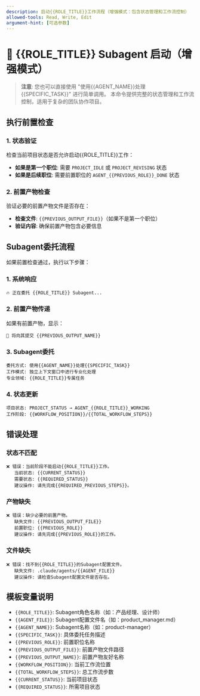 ```yaml
---
description: 启动{{ROLE_TITLE}}工作流程（增强模式：包含状态管理和工作流控制）
allowed-tools: Read, Write, Edit
argument-hint: [可选参数]
---
```


# 🎯 {{ROLE_TITLE}} Subagent 启动（增强模式）

> **注意**: 您也可以直接使用 "使用{{AGENT_NAME}}处理{{SPECIFIC_TASK}}" 进行简单调用。
> 本命令提供完整的状态管理和工作流控制，适用于复杂的团队协作项目。

## 执行前置检查

### 1. 状态验证
检查当前项目状态是否允许启动{{ROLE_TITLE}}工作：
- **如果是第一个职位**: 需要 `PROJECT_IDLE` 或 `PROJECT_REVISING` 状态
- **如果是后续职位**: 需要前置职位的 `AGENT_{{PREVIOUS_ROLE}}_DONE` 状态

### 2. 前置产物检查
验证必要的前置产物文件是否存在：
- **检查文件**: `{{PREVIOUS_OUTPUT_FILE}}`（如果不是第一个职位）
- **验证内容**: 确保前置产物包含必要信息

## Subagent委托流程

如果前置检查通过，执行以下步骤：

### 1. 系统响应
```
🔥 正在委托 {{ROLE_TITLE}} Subagent...
```

### 2. 前置产物传递
如果有前置产物，显示：
```
📂 将向其提交 {{PREVIOUS_OUTPUT_NAME}}
```

### 3. Subagent委托
```
委托方式: 使用{{AGENT_NAME}}处理{{SPECIFIC_TASK}}
工作模式: 独立上下文窗口中进行专业化处理
专业领域: {{ROLE_TITLE}}专属任务
```

### 4. 状态更新
```
项目状态: PROJECT_STATUS → AGENT_{{ROLE_TITLE}}_WORKING
工作阶段: {{WORKFLOW_POSITION}}/{{TOTAL_WORKFLOW_STEPS}}
```

## 错误处理

### 状态不匹配
```
❌ 错误：当前阶段不能启动{{ROLE_TITLE}}工作。
   当前状态: {{CURRENT_STATUS}}
   需要状态: {{REQUIRED_STATUS}}
   建议操作: 请先完成{{REQUIRED_PREVIOUS_STEPS}}。
```

### 产物缺失
```
❌ 错误：缺少必要的前置产物。
   缺失文件: {{PREVIOUS_OUTPUT_FILE}}
   前置职位: {{PREVIOUS_ROLE}}
   建议操作: 请先完成{{PREVIOUS_ROLE}}的工作。
```

### 文件缺失
```
❌ 错误：找不到{{ROLE_TITLE}}的Subagent配置文件。
   缺失文件: .claude/agents/{{AGENT_FILE}}
   建议操作: 请检查Subagent配置文件是否存在。
```

## 模板变量说明

- `{{ROLE_TITLE}}`: Subagent角色名称（如：产品经理、设计师）
- `{{AGENT_FILE}}`: Subagent配置文件名（如：product_manager.md）
- `{{AGENT_NAME}}`: Subagent名称（如：product-manager）
- `{{SPECIFIC_TASK}}`: 具体委托任务描述
- `{{PREVIOUS_ROLE}}`: 前置职位名称
- `{{PREVIOUS_OUTPUT_FILE}}`: 前置产物文件路径
- `{{PREVIOUS_OUTPUT_NAME}}`: 前置产物友好名称
- `{{WORKFLOW_POSITION}}`: 当前工作流位置
- `{{TOTAL_WORKFLOW_STEPS}}`: 总工作流步数
- `{{CURRENT_STATUS}}`: 当前项目状态
- `{{REQUIRED_STATUS}}`: 所需项目状态
